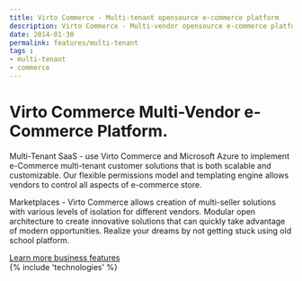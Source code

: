 ```yaml
---
title: Virto Commerce - Multi-tenant opensource e-commerce platform
description: Virto Commerce - Multi-vendor opensource e-commerce platform for Marketplace  and SaaS solutions
date: 2014-01-30
permalink: features/multi-tenant
tags : 
- multi-tenant
- commerce
---
```

<div class="for-business __responsive">
	<h1 class="head-title">Virto Commerce Multi-Vendor e-Commerce Platform.</h1>
	<p class="text">Multi-Tenant SaaS - use Virto Commerce and Microsoft Azure to implement e-Commerce multi-tenant customer solutions that is both scalable and customizable. Our flexible permissions model and templating engine allows vendors to control all aspects of e-commerce store.</p>
	<p class="text">Marketplaces - Virto Commerce allows creation of multi-seller solutions with various levels of isolation for different vendors. Modular open architecture to create innovative solutions that can quickly take advantage of modern opportunities. Realize your dreams by not getting stuck using old school platform.</p>
	<a class="link" href="/features/for-business-professionals">Learn more business features</a>
</div>
{% include 'technologies' %}